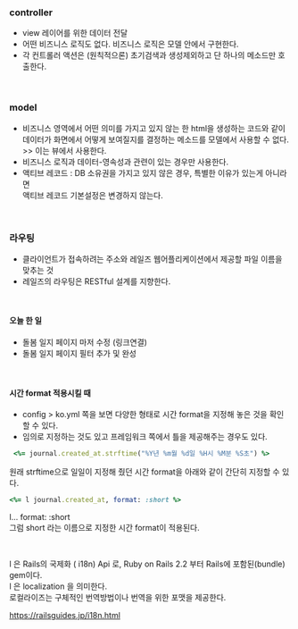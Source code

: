 ### controller
- view 레이어를 위한 데이터 전달 
- 어떤 비즈니스 로직도 없다. 비즈니스 로직은 모델 안에서 구현한다. 
- 각 컨트롤러 액션은 (원칙적으론) 초기검색과 생성제외하고 단 하나의 메소드만 호출한다. 

<br>

### model 
- 비즈니스 영역에서 어떤 의미를 가지고 있지 않는 한 html을 생성하는 코드와 같이 <br>
데이터가 화면에서 어떻게 보여질지를 결정하는 메소드를 모델에서 사용할 수 없다. >> 이는 뷰에서 사용한다. 
- 비즈니스 로직과 데이터-영속성과 관련이 있는 경우만 사용한다. 
- 액티브 레코드 : DB 소유권을 가지고 있지 않은 경우, 특별한 이유가 있는게 아니라면 <br>
 액티브 레코드 기본설정은 변경하지 않는다. 

<br>

### 라우팅

- 클라이언트가 접속하려는 주소와 레일즈 웹어플리케이션에서 제공할 파일 이름을 맞추는 것
- 레일즈의 라우팅은 RESTful 설계를 지향한다. 

<br>

#### 오늘 한 일 
- 돌봄 일지 페이지 마저 수정 (링크연결)
- 돌봄 일지 페이지 필터 추가 및 완성

<br>

#### 시간 format 적용시킬 때 
- config > ko.yml 쪽을 보면 다양한 형태로 시간 format을 지정해 놓은 것을 확인할 수 있다. 
- 임의로 지정하는 것도 있고 프레임워크 쪽에서 틀을 제공해주는 경우도 있다. 

```ruby
 <%= journal.created_at.strftime("%Y년 %m월 %d일 %H시 %M분 %S초") %>
```

원래 strftime으로 일일이 지정해 줬던 시간 format을 아래와 같이 간단히 지정할 수 있다. 

```ruby
<%= l journal.created_at, format: :short %>
```
l... format: :short
<br>
그럼 short 라는 이름으로 지정한 시간 format이 적용된다. 

<br>

l 은 Rails의 국제화 ( i18n) Api 로, Ruby on Rails 2.2 부터 Rails에 포함된(bundle) gem이다. <br>
l 은 localization 을 의미한다. <br>
로컬라이즈는 구체적인 번역방법이나 번역을 위한 포맷을 제공한다. <br>

https://railsguides.jp/i18n.html


